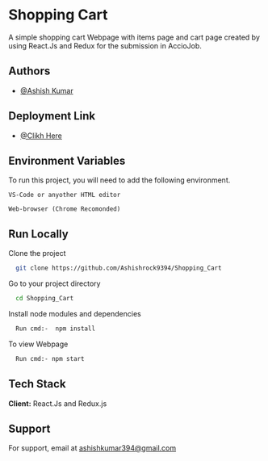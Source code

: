 
# Shopping Cart

A simple shopping cart Webpage with items page and cart page created by using React.Js and Redux for the submission in AccioJob.


## Authors

- [@Ashish Kumar](https://www.github.com/AshishRock9394)

## Deployment Link

- [@Clikh Here](https://shopping-cart-lemon-sigma.vercel.app/)


## Environment Variables

To run this project, you will need to add the following environment.

`VS-Code or anyother HTML editor`

`Web-browser (Chrome Recomonded)`

## Run Locally

Clone the project

```bash
  git clone https://github.com/Ashishrock9394/Shopping_Cart
```

Go to your project directory

```bash
  cd Shopping_Cart
```
Install node modules and dependencies

```bash
  Run cmd:-  npm install
```
To view Webpage

```bash
  Run cmd:- npm start
```

## Tech Stack

**Client:** React.Js and Redux.js

## Support

For support, email at ashishkumar394@gmail.com
